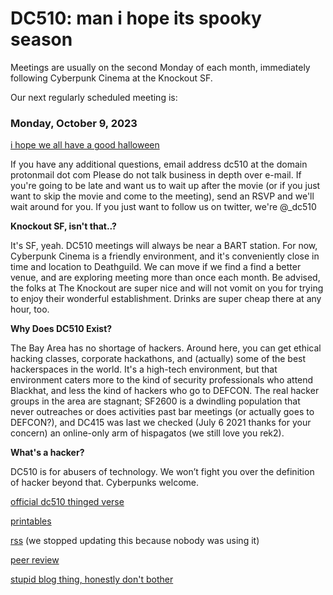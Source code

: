 # DC510: man i hope its spooky season
Meetings are usually on the second Monday of each month, immediately following Cyberpunk Cinema at the Knockout SF.

Our next regularly scheduled meeting is:

### Monday, October 9, 2023

[i hope we all have a good halloween](https://www.youtube.com/watch?v=D2MH5c2sTvc)


If you have any additional questions, email
address dc510 at the domain protonmail dot com
Please do not talk business in depth over e-mail. If you're going to be late and want us to wait up after the movie (or if you just want to skip the movie and come to the meeting), send an RSVP and we'll wait around for you.
If you just want to follow us on twitter, we're @_dc510


**Knockout SF, isn't that..?**

It's SF, yeah. DC510 meetings will always be near a BART station. For now, Cyberpunk Cinema is a friendly environment, and it's conveniently close in time and location to Deathguild. We can move if we find a find a better venue, and are exploring meeting more than once each month. Be advised, the folks at The Knockout are super nice and will not vomit on you for trying to enjoy their wonderful establishment. Drinks are super cheap there at any hour, too.


**Why Does DC510 Exist?**

The Bay Area has no shortage of hackers. Around here, you can get ethical hacking classes, corporate hackathons, and (actually) some of the best hackerspaces in the world. It's a high-tech environment, but that environment caters more to the kind of security professionals who attend Blackhat, and less the kind of hackers who go to DEFCON. The real hacker groups in the area are stagnant; SF2600 is a dwindling population that never outreaches or does activities past bar meetings (or actually goes to DEFCON?), and DC415 was last we checked (July 6 2021 thanks for your concern) an online-only arm of hispagatos (we still love you rek2).


**What's a hacker?**

DC510 is for abusers of technology. We won’t fight you over the definition of hacker beyond that. Cyberpunks welcome.


[official dc510 thinged verse](https://www.thingiverse.com/dc510/designs)

[printables](https://www.printables.com/@dc510_783259)

[rss](rss.xml) (we stopped updating this because nobody was using it)




[peer review](peerreview.md)


[stupid blog thing, honestly don't bother](blogthing.md)
